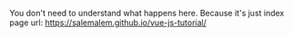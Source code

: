 You don't need to understand what happens here. Because it's just index page 
url: https://salemalem.github.io/vue-js-tutorial/
